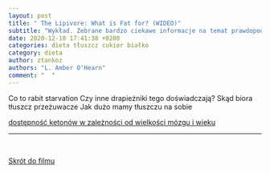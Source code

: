 ```yaml
---
layout: post
title: " The Lipivore: What is Fat for? (WIDEO)"
subtitle: "Wykład. Zebrane bardzo ciekawe informacje na temat prawdopodobnego rozwoju człowieka i znaczenia tłuszczu w naszej diecie"
date: 2020-12-10 17:41:38 +0200
categories: dieta tłuszcz cukier białko
category: dieta
author: ztankoz
authors: "L. Amber O'Hearn"
comment: "  "
---
```


Co to rabit starvation
Czy inne drapieżniki tego doświadczają?
Skąd biora tłuszcz przeżuwacze
Jak dużo mamy tłuszczu na sobie

[dostępność ketonów w zależności od wielkości mózgu i wieku](https://youtu.be/xAWReEm4l0w?t=1372)

<hr>
<br>

[Skrót do filmu](https://youtu.be/xAWReEm4l0w)
